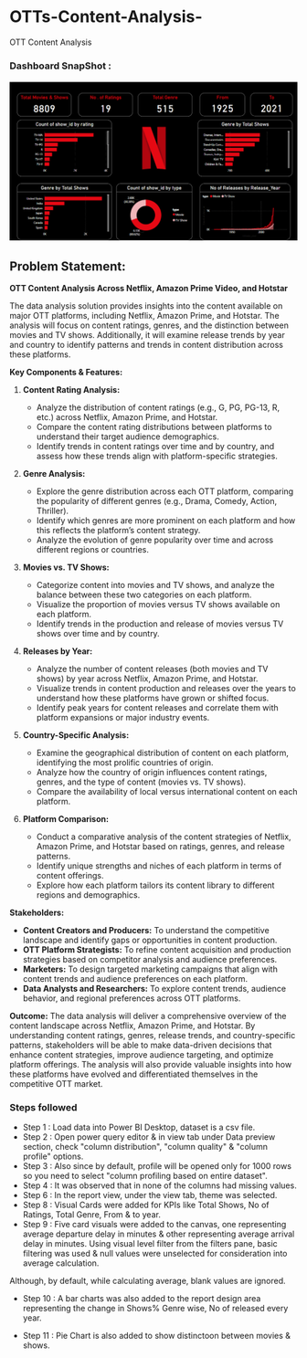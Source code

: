 # OTTs-Content-Analysis-

OTT Content Analysis 

### Dashboard SnapShot : 

![Dashboard_upload](https://github.com/Kanika151/OTTs-Content-Analysis-/blob/main/Untitled.png)

## Problem Statement: 

**OTT Content Analysis Across Netflix, Amazon Prime Video, and Hotstar**

The data analysis solution provides insights into the content available on major OTT platforms, including Netflix, Amazon Prime, and Hotstar. The analysis will focus on content ratings, genres, and the distinction between movies and TV shows. Additionally, it will examine release trends by year and country to identify patterns and trends in content distribution across these platforms.

**Key Components & Features:**

1. **Content Rating Analysis:**
   - Analyze the distribution of content ratings (e.g., G, PG, PG-13, R, etc.) across Netflix, Amazon Prime, and Hotstar.
   - Compare the content rating distributions between platforms to understand their target audience demographics.
   - Identify trends in content ratings over time and by country, and assess how these trends align with platform-specific strategies.

2. **Genre Analysis:**
   - Explore the genre distribution across each OTT platform, comparing the popularity of different genres (e.g., Drama, Comedy, Action, Thriller).
   - Identify which genres are more prominent on each platform and how this reflects the platform’s content strategy.
   - Analyze the evolution of genre popularity over time and across different regions or countries.

3. **Movies vs. TV Shows:**
   - Categorize content into movies and TV shows, and analyze the balance between these two categories on each platform.
   - Visualize the proportion of movies versus TV shows available on each platform.
   - Identify trends in the production and release of movies versus TV shows over time and by country.

4. **Releases by Year:**
   - Analyze the number of content releases (both movies and TV shows) by year across Netflix, Amazon Prime, and Hotstar.
   - Visualize trends in content production and releases over the years to understand how these platforms have grown or shifted focus.
   - Identify peak years for content releases and correlate them with platform expansions or major industry events.

5. **Country-Specific Analysis:**
   - Examine the geographical distribution of content on each platform, identifying the most prolific countries of origin.
   - Analyze how the country of origin influences content ratings, genres, and the type of content (movies vs. TV shows).
   - Compare the availability of local versus international content on each platform.

6. **Platform Comparison:**
   - Conduct a comparative analysis of the content strategies of Netflix, Amazon Prime, and Hotstar based on ratings, genres, and release patterns.
   - Identify unique strengths and niches of each platform in terms of content offerings.
   - Explore how each platform tailors its content library to different regions and demographics.

**Stakeholders:**
- **Content Creators and Producers:** To understand the competitive landscape and identify gaps or opportunities in content production.
- **OTT Platform Strategists:** To refine content acquisition and production strategies based on competitor analysis and audience preferences.
- **Marketers:** To design targeted marketing campaigns that align with content trends and audience preferences on each platform.
- **Data Analysts and Researchers:** To explore content trends, audience behavior, and regional preferences across OTT platforms.

**Outcome:**
The data analysis will deliver a comprehensive overview of the content landscape across Netflix, Amazon Prime, and Hotstar. By understanding content ratings, genres, release trends, and country-specific patterns, stakeholders will be able to make data-driven decisions that enhance content strategies, improve audience targeting, and optimize platform offerings. The analysis will also provide valuable insights into how these platforms have evolved and differentiated themselves in the competitive OTT market.


### Steps followed 

- Step 1 : Load data into Power BI Desktop, dataset is a csv file.
- Step 2 : Open power query editor & in view tab under Data preview section, check "column distribution", "column quality" & "column profile" options.
- Step 3 : Also since by default, profile will be opened only for 1000 rows so you need to select "column profiling based on entire dataset".
- Step 4 : It was observed that in none of the columns had missing values. 
- Step 6 : In the report view, under the view tab, theme was selected.
- Step 8 : Visual Cards were added for KPIs like Total Shows, No of Ratings, Total Genre, From & to year. 
- Step 9 : Five card visuals were added to the canvas, one representing average departure delay in minutes & other representing average arrival delay in minutes.
           Using visual level filter from the filters pane, basic filtering was used & null values were unselected for consideration into average calculation.
           
Although, by default, while calculating average, blank values are ignored.

- Step 10 : A bar charts was also added to the report design area representing the change in Shows% Genre wise, No of released every year. 


- Step 11 : Pie Chart is also added to show distinctoon between movies & shows. 


